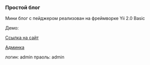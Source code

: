 ### Простой блог

Мини блог с пейджером реализован на фреймворке Yii 2.0 Basic

Демо:

[Ссылка на сайт](http://yii-simpleblog.gt-design.ru/)

[Админка](http://admin-yii-simpleblog.gt-design.ru/web/site/login)

логин: admin
праоль: admin



